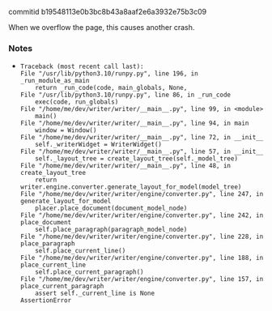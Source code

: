 commitid b19548113e0b3bc8b43a8aaf2e6a3932e75b3c09

When we overflow the page, this causes another crash.

### Notes

-   ```none
    Traceback (most recent call last):
    File "/usr/lib/python3.10/runpy.py", line 196, in _run_module_as_main
        return _run_code(code, main_globals, None,
    File "/usr/lib/python3.10/runpy.py", line 86, in _run_code
        exec(code, run_globals)
    File "/home/me/dev/writer/writer/__main__.py", line 99, in <module>
        main()
    File "/home/me/dev/writer/writer/__main__.py", line 94, in main
        window = Window()
    File "/home/me/dev/writer/writer/__main__.py", line 72, in __init__
        self._writerWidget = WriterWidget()
    File "/home/me/dev/writer/writer/__main__.py", line 57, in __init__
        self._layout_tree = create_layout_tree(self._model_tree)
    File "/home/me/dev/writer/writer/__main__.py", line 48, in create_layout_tree
        return writer.engine.converter.generate_layout_for_model(model_tree)
    File "/home/me/dev/writer/writer/engine/converter.py", line 247, in generate_layout_for_model
        placer.place_document(document_model_node)
    File "/home/me/dev/writer/writer/engine/converter.py", line 242, in place_document
        self.place_paragraph(paragraph_model_node)
    File "/home/me/dev/writer/writer/engine/converter.py", line 228, in place_paragraph
        self.place_current_line()
    File "/home/me/dev/writer/writer/engine/converter.py", line 188, in place_current_line
        self.place_current_paragraph()
    File "/home/me/dev/writer/writer/engine/converter.py", line 157, in place_current_paragraph
        assert self._current_line is None
    AssertionError
    ```
